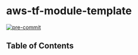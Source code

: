 # aws-tf-module-template

[![pre-commit](https://img.shields.io/badge/pre--commit-enabled-brightgreen?logo=pre-commit&logoColor=white)](https://github.com/pre-commit/pre-commit)

## Table of Contents

<!-- toc -->



<!-- tocstop -->

<!-- BEGINNING OF PRE-COMMIT-TERRAFORM DOCS HOOK -->

<!-- END OF PRE-COMMIT-TERRAFORM DOCS HOOK -->

